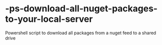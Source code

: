 # -ps-download-all-nuget-packages-to-your-local-server
Powershell script to download all packages from a nuget feed  to a shared drive
